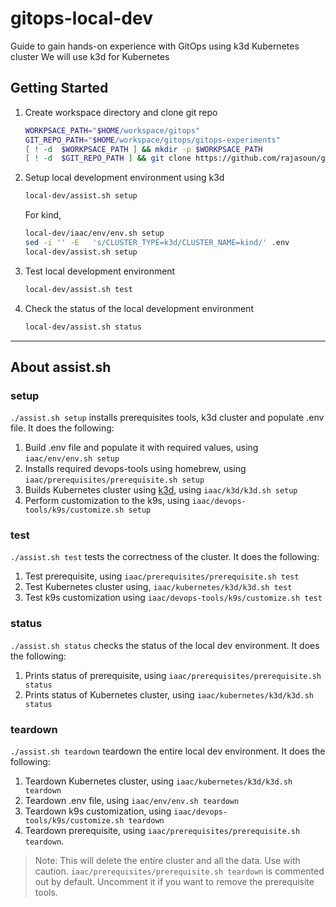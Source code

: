 # gitops-local-dev

Guide to gain hands-on experience with GitOps using k3d Kubernetes cluster 
We will use k3d for Kubernetes

## Getting Started

1. Create workspace directory and clone git repo

    ```sh
    WORKPSACE_PATH="$HOME/workspace/gitops"
    GIT_REPO_PATH="$HOME/workspace/gitops/gitops-experiments"
    [ ! -d  $WORKPSACE_PATH ] && mkdir -p $WORKPSACE_PATH
    [ ! -d  $GIT_REPO_PATH ] && git clone https://github.com/rajasoun/gitops-experiments $WORKPSACE_PATH 
    ```

2. Setup local development environment using k3d

    ```sh
    local-dev/assist.sh setup
    ```

    For kind,
    ```sh
    local-dev/iaac/env/env.sh setup
    sed -i '' -E   's/CLUSTER_TYPE=k3d/CLUSTER_NAME=kind/' .env
    local-dev/assist.sh setup 
    ```


3. Test local development environment

    ```sh
    local-dev/assist.sh test
    ```

4. Check the status of the local development environment

    ```sh
    local-dev/assist.sh status
    ```
---

## About assist.sh

### setup

`./assist.sh setup` installs prerequisites tools, k3d cluster and populate .env file. It does the following:
1. Build .env file and populate it with required values, using `iaac/env/env.sh setup`
1. Installs required devops-tools using homebrew, using `iaac/prerequisites/prerequisite.sh setup`
1. Builds Kubernetes cluster using [k3d](https://k3d.io), using `iaac/k3d/k3d.sh setup`
1. Perform customization to the k9s, using `iaac/devops-tools/k9s/customize.sh setup`

### test

`./assist.sh test` tests the correctness of the cluster. It does the following:
1. Test prerequisite, using `iaac/prerequisites/prerequisite.sh test`
1. Test Kubernetes cluster using, `iaac/kubernetes/k3d/k3d.sh test`
1. Test k9s customization using `iaac/devops-tools/k9s/customize.sh test`

### status

`./assist.sh status` checks the status of the local dev environment. It does the following:
1. Prints status of prerequisite, using `iaac/prerequisites/prerequisite.sh status`
1. Prints status of  Kubernetes cluster, using `iaac/kubernetes/k3d/k3d.sh status`

### teardown

`./assist.sh teardown` teardown the entire local dev environment. It does the following:
1. Teardown Kubernetes cluster, using `iaac/kubernetes/k3d/k3d.sh teardown`
1. Teardown .env file, using `iaac/env/env.sh teardown`
1. Teardown k9s customization, using `iaac/devops-tools/k9s/customize.sh teardown`
1. Teardown prerequisite, using `iaac/prerequisites/prerequisite.sh teardown`.

> Note: This will delete the entire cluster and all the data. Use with caution. `iaac/prerequisites/prerequisite.sh teardown` is commented out by default. Uncomment it if you want to remove the prerequisite tools.

